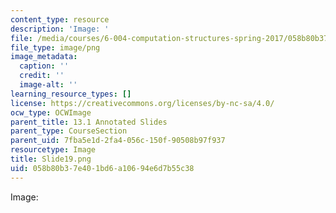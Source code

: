 ```yaml
---
content_type: resource
description: 'Image: '
file: /media/courses/6-004-computation-structures-spring-2017/058b80b37e401bd6a10694e6d7b55c38_Slide19.png
file_type: image/png
image_metadata:
  caption: ''
  credit: ''
  image-alt: ''
learning_resource_types: []
license: https://creativecommons.org/licenses/by-nc-sa/4.0/
ocw_type: OCWImage
parent_title: 13.1 Annotated Slides
parent_type: CourseSection
parent_uid: 7fba5e1d-2fa4-056c-150f-90508b97f937
resourcetype: Image
title: Slide19.png
uid: 058b80b3-7e40-1bd6-a106-94e6d7b55c38
---
```

Image: 